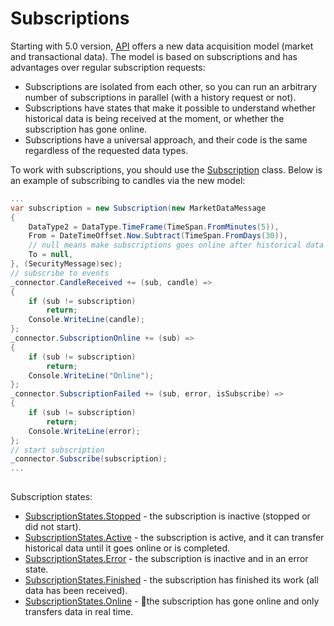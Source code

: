 # Subscriptions

Starting with 5.0 version, [API](../../api.md) offers a new data acquisition model (market and transactional data). The model is based on subscriptions and has advantages over regular subscription requests: 

- Subscriptions are isolated from each other, so you can run an arbitrary number of subscriptions in parallel (with a history request or not). 
- Subscriptions have states that make it possible to understand whether historical data is being received at the moment, or whether the subscription has gone online. 
- Subscriptions have a universal approach, and their code is the same regardless of the requested data types. 

To work with subscriptions, you should use the [Subscription](xref:StockSharp.BusinessEntities.Subscription) class. Below is an example of subscribing to candles via the new model:

```cs
...
var subscription = new Subscription(new MarketDataMessage
{
	DataType2 = DataType.TimeFrame(TimeSpan.FromMinutes(5)),
	From = DateTimeOffset.Now.Subtract(TimeSpan.FromDays(30)),
	// null means make subscriptions goes online after historical data
	To = null,
}, (SecurityMessage)sec);
// subscribe to events
_connector.CandleReceived += (sub, candle) =>
{
	if (sub != subscription)
		return;
	Console.WriteLine(candle);
};
_connector.SubscriptionOnline += (sub) =>
{
	if (sub != subscription)
		return;
	Console.WriteLine("Online");
};
_connector.SubscriptionFailed += (sub, error, isSubscribe) =>
{
	if (sub != subscription)
		return;
	Console.WriteLine(error);
};
// start subscription
_connector.Subscribe(subscription);
...
			
```

Subscription states:

- [SubscriptionStates.Stopped](xref:StockSharp.Messages.SubscriptionStates.Stopped) \- the subscription is inactive (stopped or did not start). 
- [SubscriptionStates.Active](xref:StockSharp.Messages.SubscriptionStates.Active) \- the subscription is active, and it can transfer historical data until it goes online or is completed. 
- [SubscriptionStates.Error](xref:StockSharp.Messages.SubscriptionStates.Error) \- the subscription is inactive and in an error state. 
- [SubscriptionStates.Finished](xref:StockSharp.Messages.SubscriptionStates.Finished) \- the subscription has finished its work (all data has been received). 
- [SubscriptionStates.Online](xref:StockSharp.Messages.SubscriptionStates.Online) \- the subscription has gone online and only transfers data in real time. 
